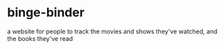 # binge-binder
a website for people to track the movies and shows they've watched, and the books they've read

